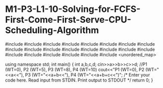# M1-P3-L1-10-Solving-for-FCFS-First-Come-First-Serve-CPU-Scheduling-Algorithm

#include <map>
#include <set>
#include <list>
#include <cmath>
#include <ctime>
#include <deque>
#include <queue>
#include <stack>
#include <string>
#include <bitset>
#include <cstdio>
#include <limits>
#include <vector>
#include <climits>
#include <cstring>
#include <cstdlib>
#include <fstream>
#include <numeric>
#include <sstream>
#include <iostream>
#include <algorithm>
#include <unordered_map>

using namespace std;
int main() {
    int a,b,c,d;
    cin>>a>>b>>c>>d;
    //P1 (WT=0), P2 (WT=5), P3 (WT=8), P4 (WT=10)
    cout<<"P1 (WT=0), P2 (WT="<<a<<"), P3 (WT="<<a+b<<"), P4 (WT="<<a+b+c<<")";
    /* Enter your code here. Read input from STDIN. Print output to STDOUT */
    return 0;
}
